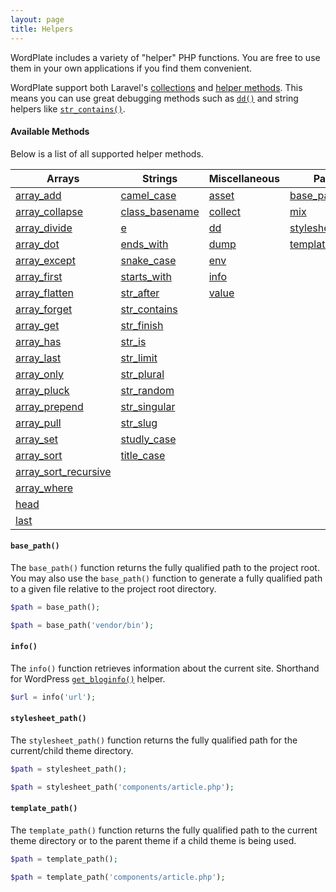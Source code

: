 ```yaml
---
layout: page
title: Helpers
---
```


WordPlate includes a variety of "helper" PHP functions. You are free to use them in your own applications if you find them convenient.

WordPlate support both Laravel's [collections](https://laravel.com/docs/5.5/collections) and [helper methods](https://laravel.com/docs/5.5/helpers#available-methods). This means you can use great debugging methods such as [`dd()`](https://laravel.com/docs/5.5/helpers#method-dd) and string helpers like [`str_contains()`](https://laravel.com/docs/5.5/helpers#method-str-contains).

#### Available Methods

Below is a list of all supported helper methods.

Arrays | Strings | Miscellaneous | Paths
------ | ------- | ------------- | -----
[array_add](https://laravel.com/docs/5.5/helpers#method-array-add) | [camel_case](https://laravel.com/docs/5.5/helpers#method-camel-case) | [asset](https://laravel.com/docs/5.5/helpers#method-asset)  | [base_path](#base_path)
[array_collapse](https://laravel.com/docs/5.5/helpers#method-array-collapse) | [class_basename](https://laravel.com/docs/5.5/helpers#method-class-basename) | [collect](https://laravel.com/docs/5.5/helpers#method-collect) | [mix](https://laravel.com/docs/5.5/helpers#method-mix)
[array_divide](https://laravel.com/docs/5.5/helpers#method-array-divide) | [e](https://laravel.com/docs/5.5/helpers#method-e) | [dd](https://laravel.com/docs/5.5/helpers#method-dd) | [stylesheet_path](#stylesheet_path)
[array_dot](https://laravel.com/docs/5.5/helpers#method-array-dot) | [ends_with](https://laravel.com/docs/5.5/helpers#method-ends-with) | [dump](https://laravel.com/docs/5.5/helpers#method-dd) | [template_path](#template_path)
[array_except](https://laravel.com/docs/5.5/helpers#method-array-except) | [snake_case](https://laravel.com/docs/5.5/helpers#method-snake-case) | [env](https://laravel.com/docs/5.5/helpers#method-env) |
[array_first](https://laravel.com/docs/5.5/helpers#method-array-first) | [starts_with](https://laravel.com/docs/5.5/helpers#method-starts-with) | [info](#info) |
[array_flatten](https://laravel.com/docs/5.5/helpers#method-array-flatten) | [str_after](https://laravel.com/docs/5.5/helpers#method-str-after) | [value](https://laravel.com/docs/5.5/helpers#method-value) |
[array_forget](https://laravel.com/docs/5.5/helpers#method-array-forget) | [str_contains](https://laravel.com/docs/5.5/helpers#method-str-contains) | |
[array_get](https://laravel.com/docs/5.5/helpers#method-array-get) | [str_finish](https://laravel.com/docs/5.5/helpers#method-str-finish) |  |
[array_has](https://laravel.com/docs/5.5/helpers#method-array-has) | [str_is](https://laravel.com/docs/5.5/helpers#method-str-is) |  |
[array_last](https://laravel.com/docs/5.5/helpers#method-array-last) | [str_limit](https://laravel.com/docs/5.5/helpers#method-str-limit) |  |
[array_only](https://laravel.com/docs/5.5/helpers#method-array-only) | [str_plural](https://laravel.com/docs/5.5/helpers#method-str-plural) |  |
[array_pluck](https://laravel.com/docs/5.5/helpers#method-array-pluck) | [str_random](https://laravel.com/docs/5.5/helpers#method-str-random) |  |
[array_prepend](https://laravel.com/docs/5.5/helpers#method-array-prepend) | [str_singular](https://laravel.com/docs/5.5/helpers#method-str-singular) |  |
[array_pull](https://laravel.com/docs/5.5/helpers#method-array-pull) | [str_slug](https://laravel.com/docs/5.5/helpers#method-str-slug) |  |
[array_set](https://laravel.com/docs/5.5/helpers#method-array-set) | [studly_case](https://laravel.com/docs/5.5/helpers#method-studly-case) |  |
[array_sort](https://laravel.com/docs/5.5/helpers#method-array-sort) | [title_case](https://laravel.com/docs/5.5/helpers#method-title-case)  |  |
[array_sort_recursive](https://laravel.com/docs/5.5/helpers#method-array-sort-recursive) |  |  |
[array_where](https://laravel.com/docs/5.5/helpers#method-array-where) |  |  |
[head](https://laravel.com/docs/5.5/helpers#method-head) |  |  |
[last](https://laravel.com/docs/5.5/helpers#method-last) |  |  |

#### `base_path()`

The `base_path()` function returns the fully qualified path to the project root. You may also use the `base_path()` function to generate a fully qualified path to a given file relative to the project root directory.

```php
$path = base_path();

$path = base_path('vendor/bin');
```

#### `info()`

The `info()` function retrieves information about the current site. Shorthand for WordPress [`get_bloginfo()`](https://developer.wordpress.org/reference/functions/get_bloginfo) helper.

```php
$url = info('url');
```

#### `stylesheet_path()`

The `stylesheet_path()` function returns the fully qualified path for the current/child theme directory.

```php
$path = stylesheet_path();

$path = stylesheet_path('components/article.php');
```

#### `template_path()`

The `template_path()` function returns the fully qualified path to the current theme directory or to the parent theme if a child theme is being used.

```php
$path = template_path();

$path = template_path('components/article.php');
```
